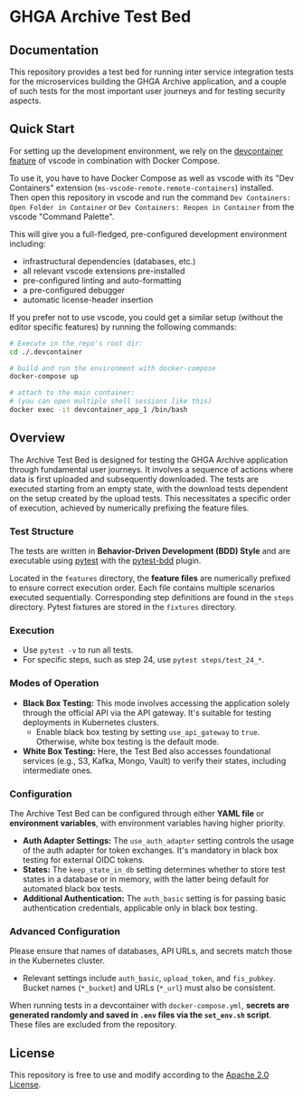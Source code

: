 # GHGA Archive Test Bed

## Documentation

This repository provides a test bed for running inter service integration tests
for the microservices building the GHGA Archive application, and a couple of such
tests for the most important user journeys and for testing security aspects.

## Quick Start

For setting up the development environment, we rely on the
[devcontainer feature](https://code.visualstudio.com/docs/remote/containers) of vscode
in combination with Docker Compose.

To use it, you have to have Docker Compose as well as vscode with its "Dev Containers" extension (`ms-vscode-remote.remote-containers`) installed.
Then open this repository in vscode and run the command
`Dev Containers: Open Folder in Container` or `Dev Containers: Reopen in Container` from the vscode "Command Palette".

This will give you a full-fledged, pre-configured development environment including:
- infrastructural dependencies (databases, etc.)
- all relevant vscode extensions pre-installed
- pre-configured linting and auto-formatting
- a pre-configured debugger
- automatic license-header insertion

If you prefer not to use vscode, you could get a similar setup (without the editor specific features)
by running the following commands:

```bash
# Execute in the repo's root dir:
cd ./.devcontainer

# build and run the environment with docker-compose
docker-compose up

# attach to the main container:
# (you can open multiple shell sessions like this)
docker exec -it devcontainer_app_1 /bin/bash
```


## Overview

The Archive Test Bed is designed for testing the GHGA Archive application through fundamental user journeys. It involves a sequence of actions where data is first uploaded and subsequently downloaded. The tests are executed starting from an empty state, with the download tests dependent on the setup created by the upload tests. This necessitates a specific order of execution, achieved by numerically prefixing the feature files.

### Test Structure

The tests are written in **Behavior-Driven Development (BDD) Style** and are executable using [pytest](https://docs.pytest.org) with the [pytest-bdd](https://pytest-bdd.readthedocs.io) plugin.

Located in the `features` directory, the **feature files** are numerically prefixed to ensure correct execution order. Each file contains multiple scenarios executed sequentially. Corresponding step definitions are found in the `steps` directory. Pytest fixtures are stored in the `fixtures` directory.

### Execution

- Use `pytest -v` to run all tests.
- For specific steps, such as step 24, use `pytest steps/test_24_*`.

### Modes of Operation

- **Black Box Testing:** This mode involves accessing the application solely through the official API via the API gateway. It's suitable for testing deployments in Kubernetes clusters.
    - Enable black box testing by setting `use_api_gateway` to `true`. Otherwise, white box testing is the default mode.
- **White Box Testing:** Here, the Test Bed also accesses foundational services (e.g., S3, Kafka, Mongo, Vault) to verify their states, including intermediate ones.

### Configuration

The Archive Test Bed can be configured through either **YAML file** or **environment variables**, with environment variables having higher priority.

- **Auth Adapter Settings:** The `use_auth_adapter` setting controls the usage of the auth adapter for token exchanges. It's mandatory in black box testing for external OIDC tokens.
- **States:** The `keep_state_in_db` setting determines whether to store test states in a database or in memory, with the latter being default for automated black box tests.
- **Additional Authentication:** The `auth_basic` setting is for passing basic authentication credentials, applicable only in black box testing.


### Advanced Configuration

Please ensure that names of databases, API URLs, and secrets match those in the Kubernetes cluster.

- Relevant settings include `auth_basic`, `upload_token`, and `fis_pubkey`. Bucket names (`*_bucket`) and URLs (`*_url`) must also be consistent.

When running tests in a devcontainer with `docker-compose.yml`, **secrets are generated randomly and saved in `.env` files via the `set_env.sh` script**. These files are excluded from the repository.

## License

This repository is free to use and modify according to the [Apache 2.0 License](./LICENSE).
